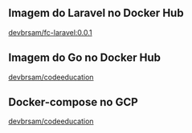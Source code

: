 ## Imagem do Laravel no Docker Hub

[devbrsam/fc-laravel:0.0.1](https://hub.docker.com/r/devbrsam/fc-laravel)

## Imagem do Go no Docker Hub

[devbrsam/codeeducation](https://hub.docker.com/r/devbrsam/codeeducation)

## Docker-compose no GCP

[devbrsam/codeeducation](https://hub.docker.com/r/devbrsam/docker-compose-gcp)